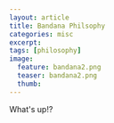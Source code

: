 ```yaml
---
layout: article
title: Bandana Philsophy
categories: misc
excerpt:
tags: [philosophy]
image:
  feature: bandana2.png
  teaser: bandana2.png
  thumb: 
---
```



What's up!?
